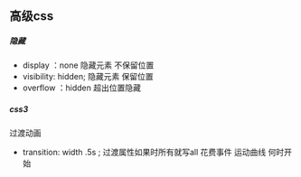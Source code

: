 ##  高级css

#####  隐藏

- display ：none  隐藏元素  不保留位置
- visibility: hidden;  隐藏元素 保留位置
- overflow  ：hidden   超出位置隐藏  

##### css3 #####

过渡动画

-  transition: width  .5s ;  过渡属性如果时所有就写all  花费事件  运动曲线  何时开始